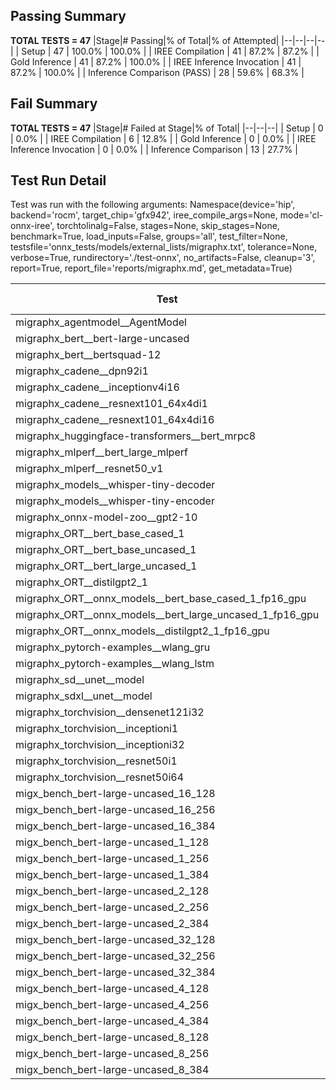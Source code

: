 ## Passing Summary

**TOTAL TESTS = 47**
|Stage|# Passing|% of Total|% of Attempted|
|--|--|--|--|
| Setup | 47 | 100.0% | 100.0% |
| IREE Compilation | 41 | 87.2% | 87.2% |
| Gold Inference | 41 | 87.2% | 100.0% |
| IREE Inference Invocation | 41 | 87.2% | 100.0% |
| Inference Comparison (PASS) | 28 | 59.6% | 68.3% |
## Fail Summary

**TOTAL TESTS = 47**
|Stage|# Failed at Stage|% of Total|
|--|--|--|
| Setup | 0 | 0.0% |
| IREE Compilation | 6 | 12.8% |
| Gold Inference | 0 | 0.0% |
| IREE Inference Invocation | 0 | 0.0% |
| Inference Comparison | 13 | 27.7% |
## Test Run Detail
Test was run with the following arguments:
Namespace(device='hip', backend='rocm', target_chip='gfx942', iree_compile_args=None, mode='cl-onnx-iree', torchtolinalg=False, stages=None, skip_stages=None, benchmark=True, load_inputs=False, groups='all', test_filter=None, testsfile='onnx_tests/models/external_lists/migraphx.txt', tolerance=None, verbose=True, rundirectory='./test-onnx', no_artifacts=False, cleanup='3', report=True, report_file='reports/migraphx.md', get_metadata=True)

| Test | Exit Status | Mean Benchmark Time (ms) | Notes |
|--|--|--|--|
| migraphx_agentmodel__AgentModel | compilation | None | |
| migraphx_bert__bert-large-uncased | PASS | 19.274730330195137 | |
| migraphx_bert__bertsquad-12 | compilation | None | |
| migraphx_cadene__dpn92i1 | Numerics | 42.79375954259498 | |
| migraphx_cadene__inceptionv4i16 | PASS | 148.6160213748614 | |
| migraphx_cadene__resnext101_64x4di1 | Numerics | 116.13464893566237 | |
| migraphx_cadene__resnext101_64x4di16 | Numerics | 365.64387699278694 | |
| migraphx_huggingface-transformers__bert_mrpc8 | PASS | 8.15485369314179 | |
| migraphx_mlperf__bert_large_mlperf | Numerics | 148.6189530075838 | |
| migraphx_mlperf__resnet50_v1 | compilation | None | |
| migraphx_models__whisper-tiny-decoder | PASS | 33.731029184150785 | |
| migraphx_models__whisper-tiny-encoder | Numerics | 147.6948789631327 | |
| migraphx_onnx-model-zoo__gpt2-10 | compilation | None | |
| migraphx_ORT__bert_base_cased_1 | PASS | 99.8442630904416 | |
| migraphx_ORT__bert_base_uncased_1 | PASS | 99.2178085836626 | |
| migraphx_ORT__bert_large_uncased_1 | PASS | 500.51029461125535 | |
| migraphx_ORT__distilgpt2_1 | PASS | 85.21720874481477 | |
| migraphx_ORT__onnx_models__bert_base_cased_1_fp16_gpu | Numerics | 61.47739539543787 | |
| migraphx_ORT__onnx_models__bert_large_uncased_1_fp16_gpu | Numerics | 291.074714778612 | |
| migraphx_ORT__onnx_models__distilgpt2_1_fp16_gpu | Numerics | 31.340798398366925 | |
| migraphx_pytorch-examples__wlang_gru | PASS | 15.81947144857326 | |
| migraphx_pytorch-examples__wlang_lstm | PASS | 5.254788759528943 | |
| migraphx_sd__unet__model | compilation | None | |
| migraphx_sdxl__unet__model | compilation | None | |
| migraphx_torchvision__densenet121i32 | Numerics | 75.28844456774767 | |
| migraphx_torchvision__inceptioni1 | PASS | 39.72208023899131 | |
| migraphx_torchvision__inceptioni32 | PASS | 98.95625122867169 | |
| migraphx_torchvision__resnet50i1 | Numerics | 11.354117423936884 | |
| migraphx_torchvision__resnet50i64 | Numerics | 189.41880052443594 | |
| migx_bench_bert-large-uncased_16_128 | PASS | 35.53027579716096 | |
| migx_bench_bert-large-uncased_16_256 | PASS | 58.59360116947855 | |
| migx_bench_bert-large-uncased_16_384 | Numerics | 79.54757855515236 | |
| migx_bench_bert-large-uncased_1_128 | PASS | 13.092956712676418 | |
| migx_bench_bert-large-uncased_1_256 | PASS | 13.29186800633024 | |
| migx_bench_bert-large-uncased_1_384 | PASS | 19.42855625465098 | |
| migx_bench_bert-large-uncased_2_128 | PASS | 12.657567974405756 | |
| migx_bench_bert-large-uncased_2_256 | PASS | 13.207137590543653 | |
| migx_bench_bert-large-uncased_2_384 | PASS | 21.738454010725643 | |
| migx_bench_bert-large-uncased_32_128 | PASS | 71.06983413298924 | |
| migx_bench_bert-large-uncased_32_256 | PASS | 111.27696217348178 | |
| migx_bench_bert-large-uncased_32_384 | Numerics | 157.35896707822877 | |
| migx_bench_bert-large-uncased_4_128 | PASS | 14.272377832608967 | |
| migx_bench_bert-large-uncased_4_256 | PASS | 17.799556363994874 | |
| migx_bench_bert-large-uncased_4_384 | PASS | 26.786352961491318 | |
| migx_bench_bert-large-uncased_8_128 | PASS | 20.29093392636804 | |
| migx_bench_bert-large-uncased_8_256 | PASS | 38.38508355612349 | |
| migx_bench_bert-large-uncased_8_384 | PASS | 43.605372736540936 | |
